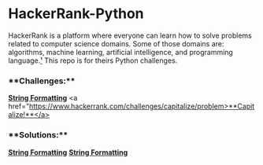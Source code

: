 # HackerRank-Python


HackerRank is a platform where everyone can learn how to solve problems related to computer science domains. Some of those domains are: algorithms, machine learning, artificial intelligence, and programming language.<a href="https://urless.in/l3w6W">¹</a> This repo is for theirs Python challenges.

<h3>**Challenges:**</h3>

<a href="https://www.hackerrank.com/challenges/python-string-formatting/problem">**String Formatting**</a>
<a href="https://www.hackerrank.com/challenges/capitalize/problem>**Capitalize!**</a>
         
         
<h3>**Solutions:**</h3>

<a href="https://github.com/ItaloSSilva19/HackerRank-Python/blob/master/String%20Formatting.py">**String Formatting**</a>
<a href="https://github.com/ItaloSSilva19/HackerRank-Python/blob/master/Capitalize.py">**String Formatting**</a>

